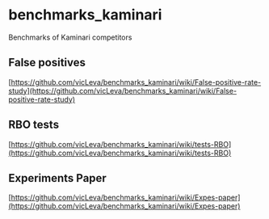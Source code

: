 # benchmarks_kaminari
Benchmarks of Kaminari competitors


## False positives

[https://github.com/vicLeva/benchmarks_kaminari/wiki/False-positive-rate-study](https://github.com/vicLeva/benchmarks_kaminari/wiki/False-positive-rate-study)


## RBO tests
[https://github.com/vicLeva/benchmarks_kaminari/wiki/tests-RBO](https://github.com/vicLeva/benchmarks_kaminari/wiki/tests-RBO)


## Experiments Paper
[https://github.com/vicLeva/benchmarks_kaminari/wiki/Expes-paper](https://github.com/vicLeva/benchmarks_kaminari/wiki/Expes-paper)
